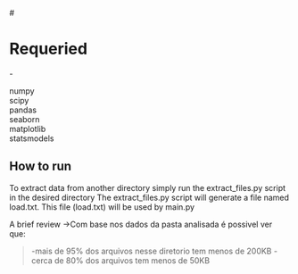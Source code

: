 #<h1>Requeried</h1>-

numpy<br>
scipy<br>
pandas<br>
seaborn<br>
matplotlib<br>
statsmodels<br>

How to run
-----------------
To extract data from another directory simply run the extract_files.py script in the desired directory
The extract_files.py script will generate a file named load.txt. This file (load.txt) will be used by main.py

A brief review
->Com base nos dados da pasta analisada é possivel ver que:
>-mais de 95% dos arquivos nesse diretorio tem menos de 200KB
>-cerca de 80% dos arquivos tem menos de 50KB
